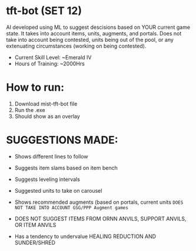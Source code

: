 # tft-bot (SET 12)
AI developed using ML to suggest descisions based on YOUR current game state. It takes into account items, units, augments, and portals. Does not take into account being contested, units being out of the pool, or any extenuating circumstances (working on being contested). 
- Current Skill Level: ~Emerald IV
- Hours of Training: ~2000Hrs

# How to run:
1. Download mist-tft-bot file
2. Run the .exe
3. Should show as an overlay

# SUGGESTIONS MADE:
- Shows different lines to follow
- Suggests item slams based on item bench 
- Suggests leveling intervals 
- Suggested units to take on carousel
- Shows recommended augments (based on portals, current units `` DOES NOT TAKE INTO ACCOUNT GSG/PPP Augment games ``



- DOES NOT SUGGEST ITEMS FROM ORNN ANVILS, SUPPORT ANVILS, OR ITEM ANVILS
- Has a tendency to undervalue HEALING REDUCTION AND SUNDER/SHRED
